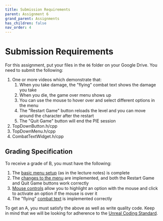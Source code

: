 ```yaml
---
title: Submission Requirements
parent: Assignment 6
grand_parent: Assignments
has_children: false
nav_order: 4
---
```


# Submission Requirements

For this assignment, put your files in the `06` folder on your Google Drive. You need to submit the following:

1. One or more videos which demonstrate that:
   1. When you take damage, the "flying" combat text shows the damage you take
   2. When you die, the game over menu shows up
   3. You can use the mouse to hover over and select different options in the menu
   4. The "Restart Game" button reloads the level and you can move around the character after the restart
   5. The "Quit Game" button will end the PIE session
2. TopDownButton.h/cpp
3. TopDownMenu.h/cpp
4. CombatTextWidget.h/cpp

## Grading Specification

To receive a grade of B, you must have the following:

1. The [basic menu setup](06-01.html#basic-menu-setup) (as in the lecture notes) is complete
2. The [changes to the menu](06-01.html#changes-to-the-menu) are implemented, and both the Restart Game and Quit Game buttons work correctly
3. [Mouse controls](06-02.html) allow you to highlight an option with the mouse and click to activate an option if the mouse is over it
4. The "flying" [combat text](06-03.html) is implemented correctly

To get an A, you must satisfy the above as well as write quality code. Keep in mind that we will be looking for adherence to the [Unreal Coding Standard](https://docs.unrealengine.com/5.0/en-US/epic-cplusplus-coding-standard-for-unreal-engine/).


